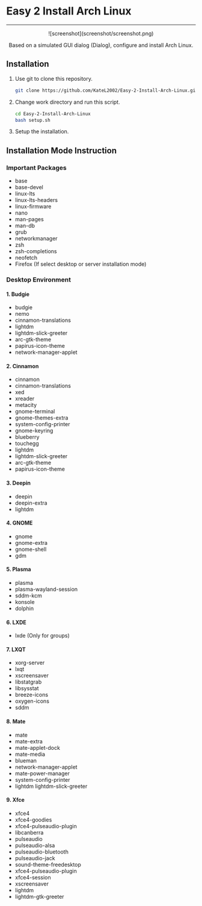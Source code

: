 # Easy 2 Install Arch Linux 

----

<p align=center>![screenshot](screenshot/screenshot.png)</p>

<p align=center>Based on a simulated GUI dialog (Dialog), configure and install Arch Linux.</p>

## Installation

1. Use git to clone this repository.
   ```bash
   git clone https://github.com/KateL2002/Easy-2-Install-Arch-Linux.git
   ```

2. Change work directory and run this script.
   ```bash
   cd Easy-2-Install-Arch-Linux
   bash setup.sh
   ```

3. Setup the installation. 

## Installation Mode Instruction

### Important Packages

- base
- base-devel
- linux-lts
- linux-lts-headers
- linux-firmware
- nano
- man-pages
- man-db
- grub
- networkmanager
- zsh
- zsh-completions
- neofetch
- Firefox (If select desktop or server installation mode)

### Desktop Environment

#### 1. Budgie

- budgie
- nemo
- cinnamon-translations
- lightdm
- lightdm-slick-greeter
- arc-gtk-theme
- papirus-icon-theme
- network-manager-applet

#### 2. Cinnamon

- cinnamon
- cinnamon-translations
- xed
- xreader
- metacity
- gnome-terminal
- gnome-themes-extra
- system-config-printer
- gnome-keyring
- blueberry
- touchegg
- lightdm
- lightdm-slick-greeter
- arc-gtk-theme
- papirus-icon-theme

#### 3. Deepin

- deepin
- deepin-extra
- lightdm

#### 4. GNOME

- gnome
- gnome-extra 
- gnome-shell
- gdm

#### 5. Plasma

- plasma
- plasma-wayland-session
- sddm-kcm
- konsole
- dolphin

#### 6. LXDE

- lxde (Only for groups)

#### 7. LXQT

- xorg-server
- lxqt
- xscreensaver
- libstatgrab
- libsysstat
- breeze-icons
- oxygen-icons
- sddm

#### 8. Mate

- mate
- mate-extra
- mate-applet-dock
- mate-media
- blueman
- network-manager-applet
- mate-power-manager
- system-config-printer
- lightdm lightdm-slick-greeter

#### 9. Xfce

- xfce4
- xfce4-goodies
- xfce4-pulseaudio-plugin
- libcanberra
- pulseaudio
- pulseaudio-alsa
- pulseaudio-bluetooth
- pulseaudio-jack
- sound-theme-freedesktop
- xfce4-pulseaudio-plugin
- xfce4-session
- xscreensaver
- lightdm
- lightdm-gtk-greeter
